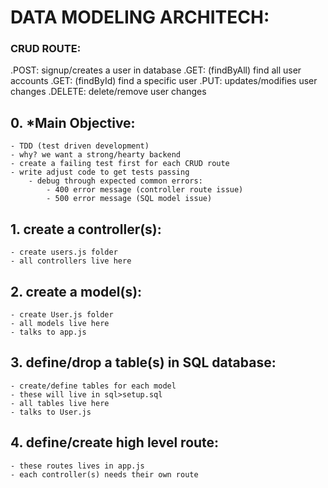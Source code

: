 # DATA MODELING ARCHITECH:

### CRUD ROUTE:
.POST: signup/creates a user in database
.GET: (findByAll) find all user accounts
.GET: (findById) find a specific user
.PUT: updates/modifies user changes
.DELETE: delete/remove user changes

## 0. *Main Objective: 
    - TDD (test driven development)
    - why? we want a strong/hearty backend
    - create a failing test first for each CRUD route
    - write adjust code to get tests passing
        - debug through expected common errors:
            - 400 error message (controller route issue)
            - 500 error message (SQL model issue)

## 1. create a controller(s):
    - create users.js folder
    - all controllers live here

## 2. create a model(s):
    - create User.js folder
    - all models live here
    - talks to app.js 

## 3. define/drop a table(s) in SQL database:
    - create/define tables for each model
    - these will live in sql>setup.sql
    - all tables live here
    - talks to User.js

## 4. define/create high level route:
    - these routes lives in app.js
    - each controller(s) needs their own route

